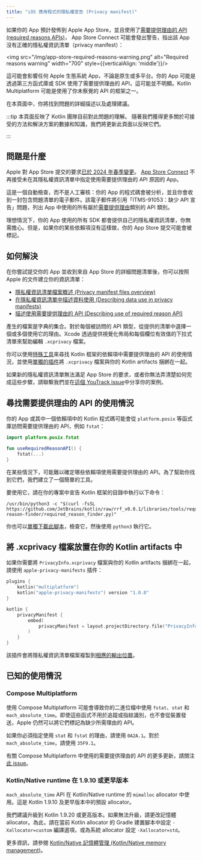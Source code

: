 ```yaml
---
title: "iOS 應用程式的隱私權宣告 (Privacy manifest)"
---
```

如果你的 App 預計發佈到 Apple App Store，並且使用了[需要提供理由的 API (required reasons APIs)](https://developer.apple.com/documentation/bundleresources/privacy_manifest_files/describing_use_of_required_reason_api)，
App Store Connect 可能會發出警告，指出該 App 沒有正確的隱私權資訊清單（privacy manifest）：

<img src="/img/app-store-required-reasons-warning.png" alt="Required reasons warning" width="700" style={{verticalAlign: 'middle'}}/>

這可能會影響任何 Apple 生態系統 App，不論是原生或多平台。你的 App 可能是透過第三方函式庫或 SDK 使用了需要提供理由的 API，這可能並不明顯。Kotlin Multiplatform 可能是使用了你未察覺的 API 的框架之一。

在本頁面中，你將找到問題的詳細描述以及處理建議。

:::tip
本頁面反映了 Kotlin 團隊目前對此問題的理解。
隨著我們獲得更多關於可接受的方法和解決方案的數據和知識，我們將更新此頁面以反映它們。

:::

## 問題是什麼

Apple 對 App Store 提交的要求[已於 2024 年春季變更](https://developer.apple.com/news/?id=r1henawx)。
[App Store Connect](https://appstoreconnect.apple.com) 不再接受未在其隱私權資訊清單中指定使用需要提供理由的 API 原因的 App。

這是一個自動檢查，而不是人工審核：你的 App 的程式碼會被分析，並且你會收到一封包含問題清單的電子郵件。該電子郵件將引用「ITMS-91053：缺少 API 宣告」問題，列出 App 中使用的所有屬於[需要提供理由](https://developer.apple.com/documentation/bundleresources/privacy_manifest_files/describing_use_of_required_reason_api)類別的 API 類別。

理想情況下，你的 App 使用的所有 SDK 都會提供自己的隱私權資訊清單，你無需擔心。但是，如果你的某些依賴項沒有這樣做，你的 App Store 提交可能會被標記。

## 如何解決

在你嘗試提交你的 App 並收到來自 App Store 的詳細問題清單後，你可以按照 Apple 的文件建立你的資訊清單：

* [隱私權資訊清單檔案概述 (Privacy manifest files overview)](https://developer.apple.com/documentation/bundleresources/privacy_manifest_files)
* [在隱私權資訊清單中描述資料使用 (Describing data use in privacy manifests)](https://developer.apple.com/documentation/bundleresources/privacy_manifest_files/describing_data_use_in_privacy_manifests)
* [描述使用需要提供理由的 API (Describing use of required reason API)](https://developer.apple.com/documentation/bundleresources/privacy_manifest_files/describing_use_of_required_reason_api)

產生的檔案是字典的集合。對於每個被訪問的 API 類型，從提供的清單中選擇一個或多個使用它的理由。Xcode 透過提供視覺化佈局和每個欄位有效值的下拉式清單來幫助編輯 `.xcprivacy` 檔案。

你可以使用[特殊工具](#find-usages-of-required-reason-apis)來尋找 Kotlin 框架的依賴項中需要提供理由的 API 的使用情況，並使用[單獨的插件](#place-the-xcprivacy-file-in-your-kotlin-artifacts)將 `.xcprivacy` 檔案與你的 Kotlin artifacts 捆綁在一起。

如果新的隱私權資訊清單無法滿足 App Store 的要求，或者你無法弄清楚如何完成這些步驟，請聯繫我們並在[這個 YouTrack issue](https://youtrack.jetbrains.com/issue/KT-67603)中分享你的案例。

## 尋找需要提供理由的 API 的使用情況

你的 App 或其中一個依賴項中的 Kotlin 程式碼可能會從 `platform.posix` 等函式庫訪問需要提供理由的 API，例如 `fstat`：

```kotlin
import platform.posix.fstat

fun useRequiredReasonAPI() {
    fstat(...)
}
```

在某些情況下，可能難以確定哪些依賴項使用需要提供理由的 API。為了幫助你找到它們，我們建立了一個簡單的工具。

要使用它，請在你的專案中宣告 Kotlin 框架的目錄中執行以下命令：

```shell
/usr/bin/python3 -c "$(curl -fsSL https://github.com/JetBrains/kotlin/raw/rrf_v0.0.1/libraries/tools/required-reason-finder/required_reason_finder.py)"
```

你也可以[單獨下載此腳本](https://github.com/JetBrains/kotlin/blob/rrf_v0.0.1/libraries/tools/required-reason-finder/required_reason_finder.py)，檢查它，然後使用 `python3` 執行它。

## 將 .xcprivacy 檔案放置在你的 Kotlin artifacts 中

如果你需要將 `PrivacyInfo.xcprivacy` 檔案與你的 Kotlin artifacts 捆綁在一起，請使用 `apple-privacy-manifests` 插件：

```kotlin
plugins {
    kotlin("multiplatform")
    kotlin("apple-privacy-manifests") version "1.0.0"
}

kotlin {
    privacyManifest {
        embed(
            privacyManifest = layout.projectDirectory.file("PrivacyInfo.xcprivacy").asFile,
        )
    }
}
```

該插件會將隱私權資訊清單檔案複製到[相應的輸出位置](https://developer.apple.com/documentation/bundleresources/privacy_manifest_files/adding_a_privacy_manifest_to_your_app_or_third-party_sdk?language=objc)。

## 已知的使用情況

### Compose Multiplatform

使用 Compose Multiplatform 可能會導致你的二進位檔中使用 `fstat`、`stat` 和 `mach_absolute_time`。即使這些函式不用於追蹤或指紋識別，也不會從裝置發送，Apple 仍然可以將它們標記為缺少所需理由的 API。

如果你必須指定使用 `stat` 和 `fstat` 的理由，請使用 `0A2A.1`。對於 `mach_absolute_time`，請使用 `35F9.1`。

有關 Compose Multiplatform 中使用的需要提供理由的 API 的更多更新，請關注[此 issue](https://github.com/JetBrains/compose-multiplatform/issues/4738)。

### Kotlin/Native runtime 在 1.9.10 或更早版本

`mach_absolute_time` API 在 Kotlin/Native runtime 的 `mimalloc` allocator 中使用。這是 Kotlin 1.9.10 及更早版本中的預設 allocator。

我們建議升級到 Kotlin 1.9.20 或更高版本。如果無法升級，請更改記憶體 allocator。為此，請在當前 Kotlin allocator 的 Gradle 建置腳本中設定 `-Xallocator=custom` 編譯選項，或為系統 allocator 設定 `-Xallocator=std`。

更多資訊，請參閱 [Kotlin/Native 記憶體管理 (Kotlin/Native memory management)](native-memory-manager)。